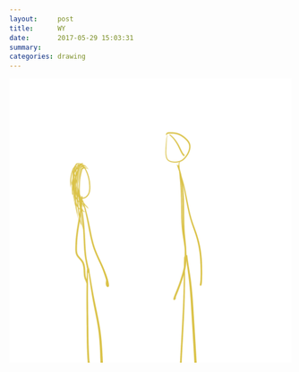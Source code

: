 ```yaml
---
layout:     post
title:      WY
date:       2017-05-29 15:03:31
summary:    
categories: drawing
---
```

![WY](/images/diary/WY.png "old friends")
